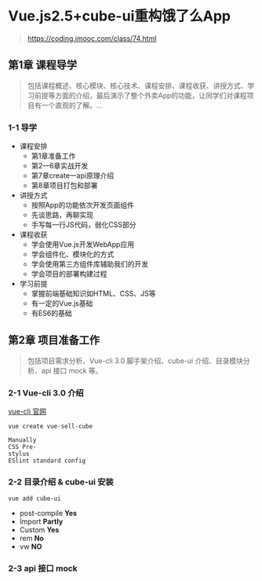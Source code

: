 <!-- # vue-sell-cube

## Project setup
```
npm install
```

### Compiles and hot-reloads for development
```
npm run serve
```

### Compiles and minifies for production
```
npm run build
```

### Lints and fixes files
```
npm run lint
```

### Customize configuration
See [Configuration Reference](https://cli.vuejs.org/config/). -->

# Vue.js2.5+cube-ui重构饿了么App

> https://coding.imooc.com/class/74.html

## 第1章 课程导学

> 包括课程概述、核心模块、核心技术、课程安排、课程收获、讲授方式、学习前提等方面的介绍，最后演示了整个外卖App的功能，让同学们对课程项目有一个直观的了解。...

### 1-1 导学

- 课程安排
  - 第1章准备工作
  - 第2一6章实战开发
  - 第7章create一api原理介绍
  - 第8章项目打包和部署
- 讲授方式
  - 按照App的功能依次开发页面组件
  - 先谈思路，再聊实现
  - 手写每一行JS代码，弱化CSS部分
- 课程收获
  - 学会使用Vue.js开发WebApp应用
  - 学会组件化、模块化的方式
  - 学会使用第三方组件库辅助我们的开发
  - 学会项目的部署构建过程
- 学习前提
  - 掌握前端基础知识如HTML、CSS、JS等
  - 有一定的Vue.js基础
  - 有ES6的基础

## 第2章 项目准备工作

> 包括项目需求分析、Vue-cli 3.0 脚手架介绍、cube-ui 介绍、目录模块分析、api 接口 mock 等。

### 2-1 Vue-cli 3.0 介绍

[vue-cli 官网](https://cli.vuejs.org/zh/)

`vue create vue-sell-cube`

    Manually
    CSS Pre- 
    stylus
    ESlint standard config

### 2-2 目录介绍 & cube-ui 安装

`vue add cube-ui`

- post-compile **Yes**
- Import **Partly**
- Custom **Yes**
- rem **No**
- vw **NO**

### 2-3 api 接口 mock